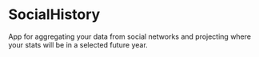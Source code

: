 SocialHistory
=============

App for aggregating your data from social networks and projecting where your stats will be in a selected future year.
